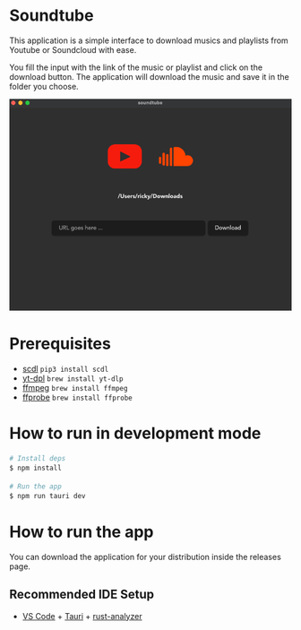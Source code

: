 # Soundtube

This application is a simple interface to download musics and playlists from Youtube or Soundcloud with ease.

You fill the input with the link of the music or playlist and click on the download button. The application will download the music and save it in the folder you choose.

![Soundtube](./soundtube.png)

# Prerequisites

- [scdl](https://github.com/flyingrub/scdl) `pip3 install scdl`
- [yt-dpl](https://github.com/yt-dlp/yt-dlp) `brew install yt-dlp`
- [ffmpeg](https://ffmpeg.org/) `brew install ffmpeg`
- [ffprobe](https://ffmpeg.org/ffprobe.html) `brew install ffprobe`

# How to run in development mode

```bash
# Install deps
$ npm install

# Run the app
$ npm run tauri dev
```

# How to run the app

You can download the application for your distribution inside the releases page.

## Recommended IDE Setup

- [VS Code](https://code.visualstudio.com/) + [Tauri](https://marketplace.visualstudio.com/items?itemName=tauri-apps.tauri-vscode) + [rust-analyzer](https://marketplace.visualstudio.com/items?itemName=rust-lang.rust-analyzer)
